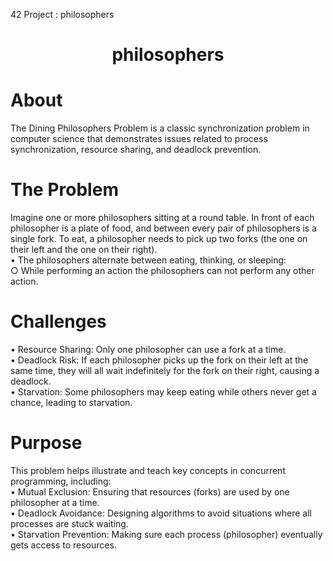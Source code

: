 42 Project : philosophers
# <h1 align="center">philosophers</h1>

# About
The Dining Philosophers Problem is a classic synchronization problem in computer science that demonstrates issues related to process synchronization, resource sharing, and deadlock prevention.

# The Problem
Imagine one or more philosophers sitting at a round table. In front of each philosopher is a plate of food, and between every pair of philosophers is a single fork. To eat, a philosopher needs to pick up two forks (the one on their left and the one on their right).  
• The philosophers alternate between eating, thinking, or sleeping:  
 ○ While performing an action the philosophers can not perform any other action.  

# Challenges
• Resource Sharing: Only one philosopher can use a fork at a time.  
• Deadlock Risk: If each philosopher picks up the fork on their left at the same time, they will all wait indefinitely for the fork on their right, causing a deadlock.  
• Starvation: Some philosophers may keep eating while others never get a chance, leading to starvation.  

# Purpose
This problem helps illustrate and teach key concepts in concurrent programming, including:  
• Mutual Exclusion: Ensuring that resources (forks) are used by one philosopher at a time.  
• Deadlock Avoidance: Designing algorithms to avoid situations where all processes are stuck waiting.  
• Starvation Prevention: Making sure each process (philosopher) eventually gets access to resources.  
